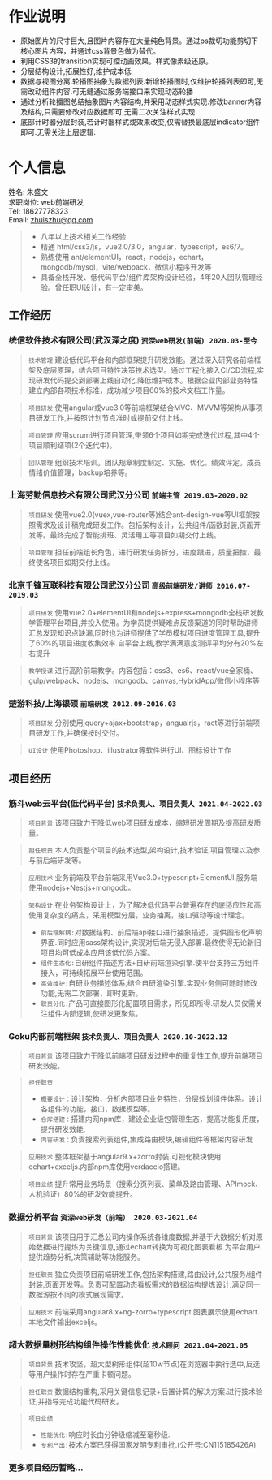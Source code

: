 # 作业说明

- 原始图片的尺寸巨大,且图片内容存在大量纯色背景。通过ps裁切功能剪切下核心图片内容，并通过css背景色做为替代。
- 利用CSS3的transition实现可控动画效果。样式像素级还原。
- 分层结构设计,拓展性好,维护成本低
- 数据与视图分离.轮播图抽象为数据列表.新增轮播图时,仅维护轮播列表即可,无需改动组件内容.可无缝通过服务端接口来实现动态轮播
- 通过分析轮播图总结抽象图片内容结构,并采用动态样式实现.修改banner内容及结构,只需要修改对应数据即可,无需二次关注样式实现.
- 底部计时器分层封装,若计时器样式或效果改变,仅需替换最底层indicator组件即可.无需关注上层逻辑.


# 个人信息

姓名: 朱盛文  
求职岗位: web前端研发  
Tel: 18627778323  
Email: zhuiszhu@qq.com

>- 八年以上技术相关工作经验
>- 精通 html/css3/js，vue2.0/3.0，angular，typescript，es6/7。
>- 熟练使用 ant/elementUI，react，nodejs，echart，mongodb/mysql，vite/webpack，微信小程序开发等
>- 具备全栈开发、低代码平台/组件库架构设计经验，4年20人团队管理经验。曾任职UI设计，有一定审美。

## 工作经历  

### 统信软件技术有限公司(武汉深之度) `资深web研发(前端) 2020.03-至今`

> `技术管理` 建设低代码平台和内部框架提升研发效能。通过深入研究各前端框架及底层原理，结合项目特性决策技术选型。通过工程化接入CI/CD流程,实现研发代码提交到部署上线自动化,降低维护成本。根据企业内部业务特性建立内部各项技术标准，成功减少项目60%的技术文档工作量。 

> `项目研发` 使用angular或vue3.0等前端框架结合MVC、MVVM等架构从事项目研发工作,并按照计划节点准时或提前交付上线。  

> `项目管理` 应用scrum进行项目管理,带领6个项目如期完成迭代过程,其中4个项目顺利结项(2个迭代中)。  

> `团队管理` 组织技术培训。团队规章制度制定、实施、优化。绩效评定。成员情绪价值管理，backup培养等。


### 上海劳勤信息技术有限公司武汉分公司 `前端主管 2019.03-2020.02`

> `项目研发` 使用vue2.0(vuex,vue-router等)结合ant-design-vue等UI框架按照需求及设计稿完成研发工作。包括架构设计，公共组件/函数封装,页面开发等。最终完成了智能排班、灵活用工等项目如期交付上线。 

> `项目管理` 担任前端组长角色，进行研发任务拆分，进度跟进，质量把控，最终使各项目如期交付上线。  


### 北京千锋互联科技有限公司武汉分公司 `高级前端研发/讲师 2016.07-2019.03`

> `项目研发` 使用vue2.0+elementUI和nodejs+express+mongodb全栈研发教学管理平台项目,并投入使用。为学员提供疑难点反馈渠道的同时帮助讲师汇总发现知识点缺漏,同时也为讲师提供了学员模拟项目进度管理工具,提升了60%的项目进度收集效率.自平台上线,教学满满意度测评平均分有20%左右提升 

> `教学授课` 进行高阶前端教学。内容包括：css3、es6、react/vue全家桶、gulp/webpack、nodejs、mongodb、canvas,HybridApp/微信小程序等  


### 楚游科技/上海银硕 `前端研发 2012.09-2016.03`

> `项目研发` 分别使用jquery+ajax+bootstrap，angualrjs，ract等进行前端项目研发工作,并确保按时交付。

> `UI设计` 使用Photoshop、illustrator等软件进行UI、图标设计工作  

## 项目经历

### 筋斗web云平台(低代码平台) `技术负责人、项目负责人 2021.04-2022.03`
> `项目背景` 该项目致力于降低web项目研发成本，缩短研发周期及提高研发质量。

> `担任职责` 本人负责整个项目的技术选型,架构设计,技术验证,项目管理以及参与前后端研发等。

> `应用技术` 业务前端及平台前端采用Vue3.0+typescript+ElementUI.服务端使用nodejs+Nestjs+mongodb。

> `架构设计` 在业务架构设计上，为了解决低代码平台普遍存在的底适应性和高使用复杂度的痛点，采用模型分层，业务抽离，接口驱动等设计理念。
>- `前后端解耦:`对数据结构、前后端api接口进行抽象描述，提供图形化声明界面.同时应用sass架构设计,实现对后端无侵入部署.最终使得无论新旧项目均可低成本应用该低代码方案。
>- `组件生态化:`自研组件描述方法+自研前端渲染引擎.使平台支持三方组件接入，可持续拓展平台使用范围。
>- `高效维护:`自研业务描述体系,结合自研渲染引擎.实现业务侧可随时修改功能,无需二次部署，即时更新。
>- `职责分化:`产品可直接图形化配置项目需求，所见即所得.研发人员仅需关注组件内部逻辑,使研发更聚焦。

### Goku内部前端框架 `技术负责人、项目负责人 2020.10-2022.12`
> `项目背景` 该项目致力于降低前端项目研发过程中的重复性工作,提升前端项目研发效能。

> `担任职责` 
>- `概要设计：`设计架构，分析内部项目业务特性，分层规划组件体系。设计各组件的功能，接口，数据模型等。
>- `仓库搭建：`搭建内网npm库，建设企业级包管理生态，提高功能复用度，提升研发效能.
>- `内容研发：`负责搜索列表组件,集成路由模块,编辑组件等框架内容研发

> `应用技术` 整体框架基于angular9.x+zorro封装.可视化模块使用echart+exceljs.内部npm库使用verdaccio搭建。

> `项目业绩` 提升常用业务场景（搜索分页列表、菜单及路由管理、APImock、人机验证）80%的研发效能提升。

### 数据分析平台 `资深web研发（前端） 2020.03-2021.04`
> `项目背景` 该项目用于汇总公司内操作系统各维度数据,并基于大数据分析对原始数据进行提炼为关键信息,通过echart转换为可视化图表看板.为平台用户提供趋势分析,决策辅助等功能服务。

> `担任职责` 独立负责项目前端研发工作,包括架构搭建,路由设计,公共服务/组件封装,页面开发等。负责可配置动态看板需求的数据结构提炼设计,满足同一数据源按不同的模式展现需求。

> `应用技术` 前端采用angular8.x+ng-zorro+typescript.图表展示使用echart.本地文件输出exceljs。

### 超大数据量树形结构组件操作性能优化 `技术顾问 2021.04-2021.05`
> `项目背景` 技术攻坚，超大型树形组件(超10w节点)在浏览器中执行选中,反选等用户操作时存在严重卡顿问题。

> `担任职责` 数据结构重构,采用关键信息记录+后置计算的解决方案.进行技术验证,并指导完成功能代码研发。

> `项目业绩`
>- `性能优化:`响应时长由分钟级缩减至毫秒级.
>- `专利产出:`技术方案已获得国家发明专利审批.(公开号:CN115185426A)

### 更多项目经历暂略...
